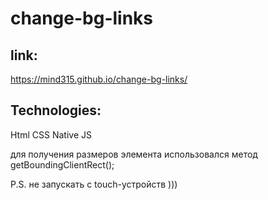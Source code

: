 # change-bg-links


link:
------
https://mind315.github.io/change-bg-links/

Technologies:
------
Html CSS Native JS 
 
для получения размеров элемента использовался метод getBoundingClientRect();

P.S. не запускать с touch-устройств )))
